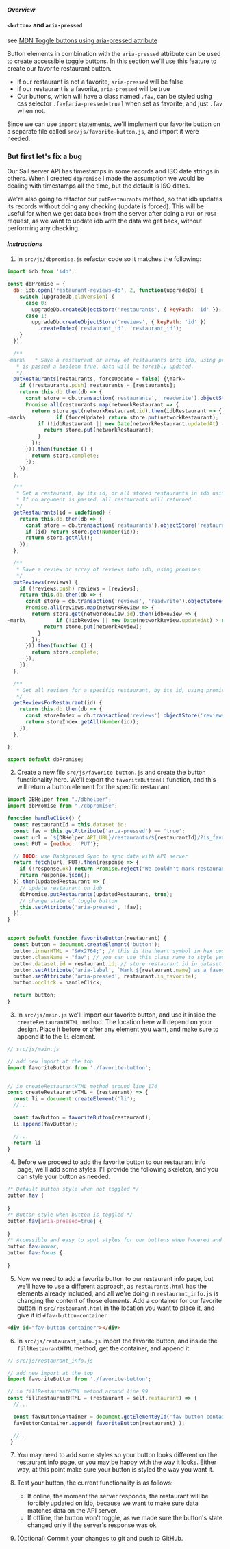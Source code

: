 #### _Overview_

#### `<button>` and `aria-pressed`

see [MDN Toggle buttons using aria-pressed attribute](https://developer.mozilla.org/en-US/docs/Web/Accessibility/ARIA/Roles/button_role#Toggle_buttons)

Button elements in combination with the `aria-pressed` attribute can be used to create accessible toggle buttons. In this section we'll use this feature to create our favorite restaurant button.

* if our restaurant is not a favorite, `aria-pressed` will be false
* if our restaurant is a favorite, `aria-pressed` will be true
* Our buttons, which will have a class named `.fav`, can be styled using css selector `.fav[aria-pressed=true]` when set as favorite, and just `.fav` when not.

Since we can use `import` statements, we'll implement our favorite button on a separate file called `src/js/favorite-button.js`, and import it were needed.

### But first let's fix a bug

Our Sail server API has timestamps in some records and ISO date strings in others. When I created `dbpromise` I made the assumption we would be dealing with timestamps all the time, but the default is ISO dates.

We're also going to refactor our `putRestaurants` method, so that idb updates its records without doing any checking (update is forced). This will be useful for when we get data back from the server after doing a `PUT` or `POST` request, as we want to update idb with the data we get back, without performing any checking.

#### _Instructions_

1. In `src/js/dbpromise.js` refactor code so it matches the following:

```javascript
import idb from 'idb';

const dbPromise = {
  db: idb.open('restaurant-reviews-db', 2, function(upgradeDb) {
    switch (upgradeDb.oldVersion) {
      case 0:
        upgradeDb.createObjectStore('restaurants', { keyPath: 'id' });
      case 1:
        upgradeDb.createObjectStore('reviews', { keyPath: 'id' })
          .createIndex('restaurant_id', 'restaurant_id');
    }
  }),

  /**
~mark\   * Save a restaurant or array of restaurants into idb, using promises. If second argument
   * is passed a boolean true, data will be forcibly updated.
   */
  putRestaurants(restaurants, forceUpdate = false) {\mark~
    if (!restaurants.push) restaurants = [restaurants];
    return this.db.then(db => {
      const store = db.transaction('restaurants', 'readwrite').objectStore('restaurants');
      Promise.all(restaurants.map(networkRestaurant => {
        return store.get(networkRestaurant.id).then(idbRestaurant => {
~mark\          if (forceUpdate) return store.put(networkRestaurant);
          if (!idbRestaurant || new Date(networkRestaurant.updatedAt) > new Date(idbRestaurant.updatedAt)) {\mark~
            return store.put(networkRestaurant);
          }
        });
      })).then(function () {
        return store.complete;
      });
    });
  },

  /**
   * Get a restaurant, by its id, or all stored restaurants in idb using promises.
   * If no argument is passed, all restaurants will returned.
   */
  getRestaurants(id = undefined) {
    return this.db.then(db => {
      const store = db.transaction('restaurants').objectStore('restaurants');
      if (id) return store.get(Number(id));
      return store.getAll();
    });
  },

  /**
   * Save a review or array of reviews into idb, using promises
   */
  putReviews(reviews) {
    if (!reviews.push) reviews = [reviews];
    return this.db.then(db => {
      const store = db.transaction('reviews', 'readwrite').objectStore('reviews');
      Promise.all(reviews.map(networkReview => {
        return store.get(networkReview.id).then(idbReview => {
~mark\          if (!idbReview || new Date(networkReview.updatedAt) > new Date(idbReview.updatedAt)) {\mark~
            return store.put(networkReview);
          }
        });
      })).then(function () {
        return store.complete;
      });
    });
  },

  /**
   * Get all reviews for a specific restaurant, by its id, using promises.
   */
  getReviewsForRestaurant(id) {
    return this.db.then(db => {
      const storeIndex = db.transaction('reviews').objectStore('reviews').index('restaurant_id');
      return storeIndex.getAll(Number(id));
    });
  },

};

export default dbPromise;
```

2. Create a new file `src/js/favorite-button.js` and create the button functionality here. We'll export the `favoriteButton()` function, and this will return a button element for the specific restaurant.

```javascript
import DBHelper from "./dbhelper";
import dbPromise from "./dbpromise";

function handleClick() {
  const restaurantId = this.dataset.id;
  const fav = this.getAttribute('aria-pressed') == 'true';
  const url = `${DBHelper.API_URL}/restaurants/${restaurantId}/?is_favorite=${!fav}`;
  const PUT = {method: 'PUT'};

  // TODO: use Background Sync to sync data with API server
  return fetch(url, PUT).then(response => {
    if (!response.ok) return Promise.reject("We couldn't mark restaurant as favorite.");
    return response.json();
  }).then(updatedRestaurant => {
    // update restaurant on idb
    dbPromise.putRestaurants(updatedRestaurant, true);
    // change state of toggle button
    this.setAttribute('aria-pressed', !fav);
  });
}


export default function favoriteButton(restaurant) {
  const button = document.createElement('button');
  button.innerHTML = "&#x2764;"; // this is the heart symbol in hex code
  button.className = "fav"; // you can use this class name to style your button
  button.dataset.id = restaurant.id; // store restaurant id in dataset for later
  button.setAttribute('aria-label', `Mark ${restaurant.name} as a favorite`);
  button.setAttribute('aria-pressed', restaurant.is_favorite);
  button.onclick = handleClick;

  return button;
}
```

3. In `src/js/main.js` we'll import our favorite button, and use it inside the `createRestaurantHTML` method. The location here will depend on your design. Place it before or after any element you want, and make sure to append it to the `li` element.
```javascript
// src/js/main.js 

// add new import at the top
import favoriteButton from './favorite-button';


// in createRestaurantHTML method around line 174
const createRestaurantHTML = (restaurant) => {
  const li = document.createElement('li');
  //...

  const favButton = favoriteButton(restaurant);
  li.append(favButton);

  //...
  return li
}
```

4. Before we proceed to add the favorite button to our restaurant info page, we'll add some styles. I'll provide the following skeleton, and you can style your button as needed.
```css
/* Default button style when not toggled */
button.fav {
  
}
/* Button style when button is toggled */
button.fav[aria-pressed=true] {
  
}
/* Accessible and easy to spot styles for our buttons when hovered and focused */
button.fav:hover,
button.fav:focus {
  
}
```

5. Now we need to add a favorite button to our restaurant info page, but we'll have to use a different approach, as `restaurants.html` has the elements already included, and all we're doing in `restaurant_info.js` is changing the content of those elements. Add a container for our favorite button in `src/restaurant.html` in the location you want to place it, and give it id `#fav-button-container`
```html
<div id="fav-button-container"></div>
```

6. In `src/js/restaurant_info.js` import the favorite button, and inside the `fillRestaurantHTML` method, get the container, and append it.
```javascript
// src/js/restaurant_info.js

// add new import at the top
import favoriteButton from './favorite-button';

// in fillRestaurantHTML method around line 99
const fillRestaurantHTML = (restaurant = self.restaurant) => {
  //...

  const favButtonContainer = document.getElementById('fav-button-container');
  favButtonContainer.append( favoriteButton(restaurant) );

  //...
 }
```

7. You may need to add some styles so your button looks different on the restaurant info page, or you may be happy with the way it looks. Either way, at this point make sure your button is styled the way you want it.

8. Test your button, the current functionality is as follows:
    * If online, the moment the server responds, the restaurant will be forcibly updated on idb, because we want to make sure data matches data on the API server.
    * If offline, the button won't toggle, as we made sure the button's state changed only if the server's response was ok.

9. (Optional) Commit your changes to git and push to GitHub.
